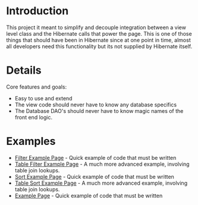 # Introduction #

This project it meant to simplify and decouple integration between a view level class and the Hibernate calls that power the page. This is one of those things that should have been in Hibernate since at one point in time, almost all developers need this functionality but its not supplied by Hibernate itself.


# Details #

Core features and goals:
  * Easy to use and extend
  * The view code should never have to know any database specifics
  * The Database DAO's should never have to know magic names of the front end logic.


# Examples #

  * [Filter Example Page](Easy.md) - Quick example of code that must be written
  * [Table Filter Example Page](Multi.md) - A much more advanced example, involving table join lookups.
  * [Sort Example Page](Easy.md) - Quick example of code that must be written
  * [Table Sort Example Page](Multi.md) - A much more advanced example, involving table join lookups.
  * [Example Page](Pagination.md) - Quick example of code that must be written